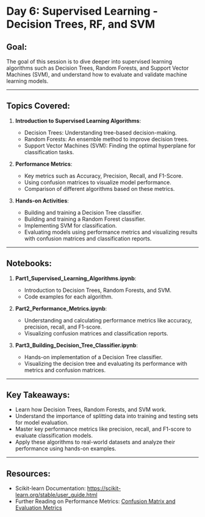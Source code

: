 # Day 6: Supervised Learning - Decision Trees, RF, and SVM

## Goal:
The goal of this session is to dive deeper into supervised learning algorithms such as Decision Trees, Random Forests, and Support Vector Machines (SVM), and understand how to evaluate and validate machine learning models.

---

## Topics Covered:

1. **Introduction to Supervised Learning Algorithms**:
   - Decision Trees: Understanding tree-based decision-making.
   - Random Forests: An ensemble method to improve decision trees.
   - Support Vector Machines (SVM): Finding the optimal hyperplane for classification tasks.

2. **Performance Metrics**:
   - Key metrics such as Accuracy, Precision, Recall, and F1-Score.
   - Using confusion matrices to visualize model performance.
   - Comparison of different algorithms based on these metrics.

3. **Hands-on Activities**:
   - Building and training a Decision Tree classifier.
   - Building and training a Random Forest classifier.
   - Implementing SVM for classification.
   - Evaluating models using performance metrics and visualizing results with confusion matrices and classification reports.

---

## Notebooks:

1. **Part1_Supervised_Learning_Algorithms.ipynb**:
   - Introduction to Decision Trees, Random Forests, and SVM.
   - Code examples for each algorithm.

3. **Part2_Performance_Metrics.ipynb**:
   - Understanding and calculating performance metrics like accuracy, precision, recall, and F1-score.
   - Visualizing confusion matrices and classification reports.
   
4. **Part3_Building_Decision_Tree_Classifier.ipynb**:
   - Hands-on implementation of a Decision Tree classifier.
   - Visualizing the decision tree and evaluating its performance with metrics and confusion matrices.

---

## Key Takeaways:

- Learn how Decision Trees, Random Forests, and SVM work.
- Understand the importance of splitting data into training and testing sets for model evaluation.
- Master key performance metrics like precision, recall, and F1-score to evaluate classification models.
- Apply these algorithms to real-world datasets and analyze their performance using hands-on examples.

---

## Resources:
- Scikit-learn Documentation: https://scikit-learn.org/stable/user_guide.html
- Further Reading on Performance Metrics: [Confusion Matrix and Evaluation Metrics](https://scikit-learn.org/stable/modules/model_evaluation.html#confusion-matrix)
